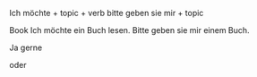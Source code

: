 Ich möchte + topic + verb
bitte geben sie mir + topic

Book 
Ich möchte ein Buch lesen.
Bitte geben sie mir einem Buch.

Ja gerne 

oder
